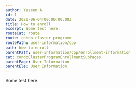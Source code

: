```yaml
---
author: Yaseen A.
id: 1
date: 2020-06-04T00:00:00.00Z
title: How to enroll
excerpt: Some test here.
routeCat: route
route: condo-cluster programm
routePath: user-information/cpp
path: how-to-enroll
parentPath: user-information/cpp/enrollment-information
cat: condoClusterProgramEnrollmentSubPages
parentPage: User Information
parentEle: User Information
---
```


Some test here.